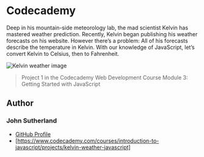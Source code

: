 # Codecademy

Deep in his mountain-side meteorology lab, the mad scientist Kelvin has mastered weather prediction. Recently, Kelvin began publishing his weather forecasts on his website. However there’s a problem: All of his forecasts describe the temperature in Kelvin. With our knowledge of JavaScript, let’s convert Kelvin to Celsius, then to Fahrenheit.

![Kelvin weather image](https://s3.amazonaws.com/codecademy-content/projects/introduction-to-javascript/learn-javascript-introduction/kelvin-weather/Kelvin+Thermometers.svg)

> Project 1 in the Codecademy Web Development Course Module 3: Getting Started with JavaScript

## Author

### John Sutherland

- [GitHub Profile](https://github.com/johnsutherlandiqx/)
- [https://www.codecademy.com/courses/introduction-to-javascript/projects/kelvin-weather-javascript]
